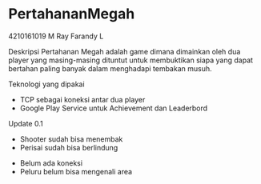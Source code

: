 # PertahananMegah

4210161019 M Ray Farandy L

Deskripsi
Pertahanan Megah adalah game dimana dimainkan oleh dua player yang masing-masing dituntut untuk membuktikan siapa yang dapat bertahan paling banyak dalam menghadapi tembakan musuh.

Teknologi yang dipakai
- TCP sebagai koneksi antar dua player
- Google Play Service untuk Achievement dan Leaderbord

Update 0.1
+ Shooter sudah bisa menembak
+ Perisai sudah bisa berlindung

- Belum ada koneksi
- Peluru belum bisa mengenali area
